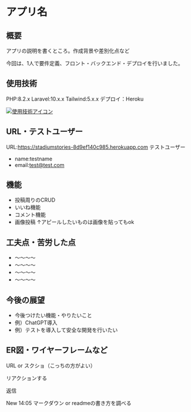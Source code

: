 # アプリ名

## 概要
アプリの説明を書くところ。作成背景や差別化点など

今回は、1人で要件定義、フロント・バックエンド・デプロイを行いました。

## 使用技術
PHP:8.2.x
Laravel:10.x.x
Tailwind:5.x.x
デプロイ：Heroku

[![使用技術アイコン](https://skillicons.dev/icons?i=php,laravel,tailwind,heroku)](https://skillicons.dev)

## URL・テストユーザー
URL:https://stadiumstories-8d9ef140c985.herokuapp.com
テストユーザー
- name:testname
- email:test@test.com

## 機能
- 投稿周りのCRUD
- いいね機能
- コメント機能
- 画像投稿
↑アピールしたいものは画像を貼ってもok

## 工夫点・苦労した点
- 〜〜〜〜
- 〜〜〜〜
- 〜〜〜〜
- 〜〜〜〜

## 今後の展望
- 今後つけたい機能・やりたいこと
- 例）ChatGPT導入
- 例）テストを導入して安全な開発を行いたい

## ER図・ワイヤーフレームなど
URL or スクショ（こっちの方がよい）

リアクションする

返信

New
14:05
マークダウン or readmeの書き方を調べる
